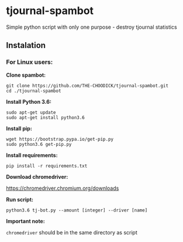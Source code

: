 # tjournal-spambot

Simple python script with only one purpose - destroy tjournal statistics

## Instalation

### For Linux users: 

**Clone spambot:**

```
git clone https://github.com/THE-CHOODICK/tjournal-spambot.git
cd ./tjournal-spambot
```

**Install Python 3.6:**

```
sudo apt-get update
sudo apt-get install python3.6
```

**Install pip:**

```
wget https://bootstrap.pypa.io/get-pip.py
sudo python3.6 get-pip.py
```
**Install requirements:**

```
pip install -r requirements.txt
```

**Download chromedriver:**

https://chromedriver.chromium.org/downloads

**Run script:**

```
python3.6 tj-bot.py --amount [integer] --driver [name]
```

**Important note:**

`chromedriver` should be in the same directory as script


